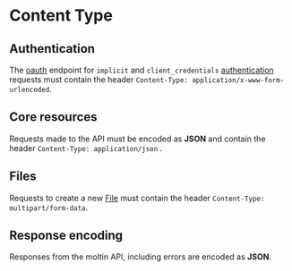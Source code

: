 # Content Type

## Authentication

The [oauth](https://oauth.net/2/) endpoint for `implicit` and `client_credentials` [authentication](authentication/) requests must contain the header `Content-Type: application/x-www-form-urlencoded`.

## Core resources

Requests made to the API must be encoded as **JSON** and contain the header `Content-Type: application/json` .

## Files

Requests to create a new [File](../advanced/files/) must contain the header `Content-Type: multipart/form-data`.

## Response encoding

Responses from the moltin API, including errors are encoded as **JSON**.

